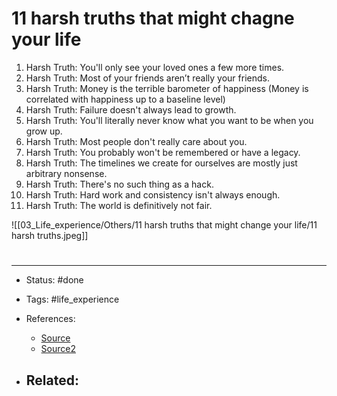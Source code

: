 # 11 harsh truths that might chagne your life
1. Harsh Truth: You'll only see your loved ones a few more times.
2. Harsh Truth: Most of your friends aren’t really your friends.
3. Harsh Truth: Money is the terrible barometer of happiness (Money is correlated with happiness up to a baseline level)
4. Harsh Truth: Failure doesn't always lead to growth.
5. Harsh Truth: You'll literally never know what you want to be when you grow up.
6. Harsh Truth: Most people don't really care about you.
7. Harsh Truth: You probably won't be remembered or have a legacy.
8. Harsh Truth: The timelines we create for ourselves are mostly just arbitrary nonsense.
9. Harsh Truth: There's no such thing as a hack.
10. Harsh Truth: Hard work and consistency isn't always enough.
11. Harsh Truth: The world is definitively not fair.

![[03_Life_experience/Others/11 harsh truths that might change your life/11 harsh truths.jpeg]]

# 

---
- Status: #done

- Tags: #life_experience 

- References:
	- [Source](https://twitter.com/SahilBloom/status/1513143686896435200)
	- [Source2](https://www.sahilbloom.com/newsletter/harsh-truths-that-will-change-your-life)

- Related:
	- 
